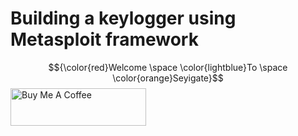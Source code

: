 # Building a keylogger using Metasploit framework
$${\color{red}Welcome \space \color{lightblue}To \space \color{orange}Seyigate}$$
<a href="https://www.buymeacoffee.com/seyiphysica" target="_blank"><img src="https://cdn.buymeacoffee.com/buttons/v2/default-yellow.png" alt="Buy Me A Coffee" style="height: 60px !important;width: 217px !important;" ></a>

